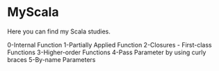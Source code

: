 # MyScala
Here you can find my Scala studies. 

0-Internal Function
1-Partially Applied Function
2-Closures - First-class Functions
3-Higher-order Functions
4-Pass Parameter by using curly braces
5-By-name Parameters
